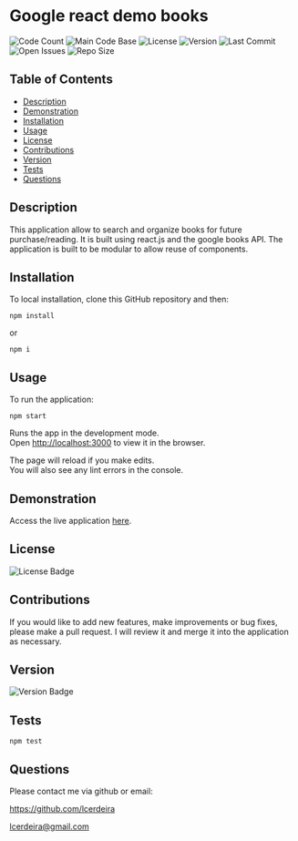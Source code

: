 # Google react demo books
  
  ![Code Count](https://img.shields.io/github/languages/count/lcerdeira/google_react_demo) 
  ![Main Code Base](https://img.shields.io/github/languages/top/lcerdeira/google_react_demo) 
  ![License](https://img.shields.io/badge/license-MIT-blue) 
  ![Version](https://img.shields.io/badge/version-1.0-red) 
  ![Last Commit](https://img.shields.io/github/last-commit/lcerdeira/google_react_demo) 
  ![Open Issues](https://img.shields.io/github/issues-raw/lcerdeira/google_react_demo) 
  ![Repo Size](https://img.shields.io/github/repo-size/lcerdeira/google_react_demo)

  ## Table of Contents

  * [Description](#Description)
  * [Demonstration](#Demonstration)
  * [Installation](#Installation)
  * [Usage](#Usage)
  * [License](#License)
  * [Contributions](#Contributions)
  * [Version](#Version)
  * [Tests](#Tests)
  * [Questions](#Questions)


  ## Description

This application allow to search and organize books for future purchase/reading. It is built using react.js and the google books API. The application is built to be modular to allow reuse of components.

  ## Installation
To local installation, clone this GitHub repository and then:

  ``` npm install ```

or 

  ``` npm i ```

  ## Usage

  To run the application:

   ``` npm start ```

Runs the app in the development mode.<br />
Open [http://localhost:3000](http://localhost:3000) to view it in the browser.

The page will reload if you make edits.<br />
You will also see any lint errors in the console.

  ## Demonstration

  Access the live application [here](https://lcerdeira.github.io/google_react_demo).
    
  ## License

  ![License Badge](https://img.shields.io/badge/license-MIT-blue)

  ## Contributions

  If you would like to add new features, make improvements or bug fixes, please make a pull request. I will review it and merge it into the application as necessary.

  ## Version

  ![Version Badge](https://img.shields.io/badge/version-1.0-red)


  ## Tests

  ```npm test```


  ## Questions

  Please contact me via github or email:

  https://github.com/lcerdeira 

  lcerdeira@gmail.com
